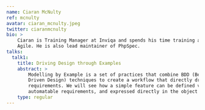 ```yaml
---
name: Ciaran McNulty
ref: mcnulty
avatar: ciaran_mcnulty.jpeg
twitter: ciaranmcnulty
bio: >
    Ciaran is Training Manager at Inviqa and spends his time training and coaching teams in OOD, TDD, BDD, DDD and
    Agile. He is also lead maintainer of PhpSpec.
talks:
  talk1:
    title: Driving Design through Examples
    abstract: >
        Modelling by Example is a set of practices that combine BDD (Behaviour Driven Development) and DDD (Domain
        Driven Design) techniques to create a workflow that directly drives code from a starting point of user
        requirements. We will see how a simple feature can be defined via conversation with stakeholders, captured as
        automatable requirements, and expressed directly in the object model using tools such as Behat and PhpSpec.
    type: regular
---
```

